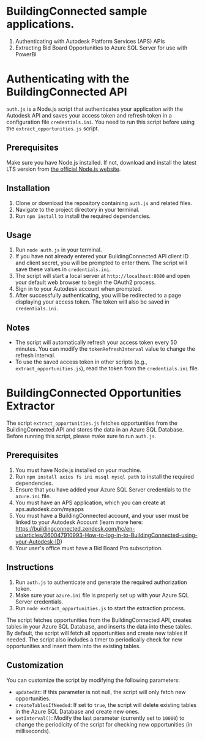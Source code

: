 # BuildingConnected sample applications.
1. Authenticating with Autodesk Platform Services (APS) APIs
2. Extracting Bid Board Opportunities to Azure SQL Server for use with PowerBI

# Authenticating with the BuildingConnected API

`auth.js` is a Node.js script that authenticates your application with the Autodesk API and saves your access token and refresh token in a configuration file `credentials.ini`. You need to run this script before using the `extract_opportunities.js` script.

## Prerequisites

Make sure you have Node.js installed. If not, download and install the latest LTS version from [the official Node.js website](https://nodejs.org/).

## Installation

1. Clone or download the repository containing `auth.js` and related files.
2. Navigate to the project directory in your terminal.
3. Run `npm install` to install the required dependencies.

## Usage

1. Run `node auth.js` in your terminal.
2. If you have not already entered your BuildingConnected API client ID and client secret, you will be prompted to enter them. The script will save these values in `credentials.ini`.
3. The script will start a local server at `http://localhost:8080` and open your default web browser to begin the OAuth2 process.
4. Sign in to your Autodesk account when prompted.
5. After successfully authenticating, you will be redirected to a page displaying your access token. The token will also be saved in `credentials.ini`.

## Notes

- The script will automatically refresh your access token every 50 minutes. You can modify the `tokenRefreshInterval` value to change the refresh interval.
- To use the saved access token in other scripts (e.g., `extract_opportunities.js`), read the token from the `credentials.ini` file.


# BuildingConnected Opportunities Extractor

The script `extract_opportunities.js` fetches opportunities from the BuildingConnected API and stores the data in an Azure SQL Database. Before running this script, please make sure to run `auth.js`.

## Prerequisites

1. You must have Node.js installed on your machine.
2. Run `npm install axios fs ini mssql mysql path` to install the required dependencies.
3. Ensure that you have added your Azure SQL Server credentials to the `azure.ini` file.
4. You must have an APS application, which you can create at aps.autodesk.com/myapps
5. You must have a BuildingConnected account, and your user must be linked to your Autodesk Account (learn more here: https://buildingconnected.zendesk.com/hc/en-us/articles/360047910993-How-to-log-in-to-BuildingConnected-using-your-Autodesk-ID)
6. Your user's office must have a Bid Board Pro subscription.

## Instructions

1. Run `auth.js` to authenticate and generate the required authorization token.
2. Make sure your `azure.ini` file is properly set up with your Azure SQL Server credentials.
3. Run `node extract_opportunities.js` to start the extraction process.

The script fetches opportunities from the BuildingConnected API, creates tables in your Azure SQL Database, and inserts the data into these tables. By default, the script will fetch all opportunities and create new tables if needed. The script also includes a timer to periodically check for new opportunities and insert them into the existing tables.

## Customization

You can customize the script by modifying the following parameters:

- `updatedAt`: If this parameter is not null, the script will only fetch new opportunities.
- `createTablesIfNeeded`: If set to `true`, the script will delete existing tables in the Azure SQL Database and create new ones.
- `setInterval()`: Modify the last parameter (currently set to `10000`) to change the periodicity of the script for checking new opportunities (in milliseconds).
